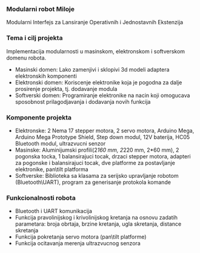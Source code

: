 ### Modularni robot Miloje
Modularni Interfejs za Lansiranje Operativnih i Jednostavnih Ekstenzija

### Tema i cilj projekta
Implementacija modularnosti u masinskom, elektronskom i softverskom domenu robota.
* Masinski domen: Lako zamenjivi i sklopivi 3d modeli adaptera elektronskih komponenti
* Elektronski domen: Koriscenje elektronike koja je pogodna za dalje prosirenje projekta, tj. dodavanje modula
* Softverski domen: Programiranje elektronike na nacin koji omogucava sposobnost prilagodjavanja i dodavanja novih funkcija

### Komponente projekta
* Elektronske: 2 Nema 17 stepper motora, 2 servo motora, Arduino Mega, Arduino Mega Prototype Shield, Step down modul, 12V baterija, HC05 Bluetooth modul, ultrazvucni senzor
* Masinske: Aluminijumski profili(2*160 mm, 2*220 mm, 2*60 mm), 2 pogonska tocka, 1 balansirajuci tocak, drzaci stepper motora, adapteri za pogonske i balansirajuci tocak, dve platforme za postavljanje elektronike, pan\tilt platforma
* Softverske: Biblioteka sa klasama za serijsko upravljanje robotom (Bluetooth\UART), program za generisanje protokola komande

### Funkcionalnosti robota
* Bluetooth i UART komunikacija
* Funkcija pravolinijskog i krivolinijskog kretanja na osnovu zadatih parametara: broja obrtaja, brzine kretanja, ugla skretanja, distance skretanja
* Funkcija pokretanja servo motora (pan\tilt platforme)
* Funkcija ocitavanja merenja ultrazvucnog senzora
